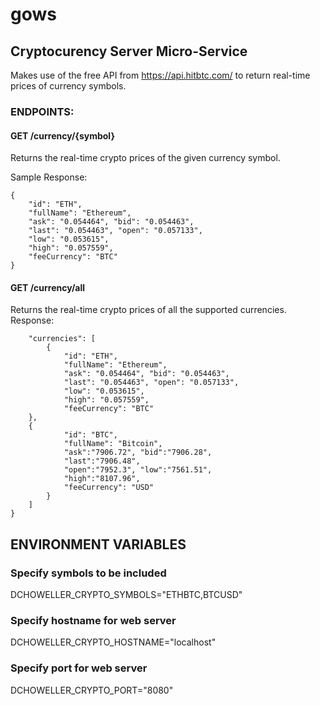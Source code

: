 # gows
## Cryptocurency Server Micro-Service

Makes use of the free API from https://api.hitbtc.com/ to return real-time prices of currency symbols.

### ENDPOINTS:

#### GET /currency/{symbol}

Returns the real-time crypto prices of the given currency symbol.

Sample Response:


```
{
    "id": "ETH",
    "fullName": "Ethereum",
    "ask": "0.054464", "bid": "0.054463",
    "last": "0.054463", "open": "0.057133",
    "low": "0.053615",
    "high": "0.057559",
    "feeCurrency": "BTC"
}
```

#### GET /currency/all

Returns the real-time crypto prices of all the supported currencies.
Response:
 
  
```{
    "currencies": [
        {
            "id": "ETH",
            "fullName": "Ethereum",
            "ask": "0.054464", "bid": "0.054463",
            "last": "0.054463", "open": "0.057133",
            "low": "0.053615",
            "high": "0.057559",
            "feeCurrency": "BTC"
    },
    {
            "id": "BTC",
            "fullName": "Bitcoin",
            "ask":"7906.72", "bid":"7906.28",
            "last":"7906.48",
            "open":"7952.3", "low":"7561.51",
            "high":"8107.96",
            "feeCurrency": "USD"
        }
    ]
}
```
## ENVIRONMENT VARIABLES

### Specify symbols to be included
DCHOWELLER_CRYPTO_SYMBOLS="ETHBTC,BTCUSD"
### Specify hostname for web server
DCHOWELLER_CRYPTO_HOSTNAME="localhost"
### Specify port for web server
DCHOWELLER_CRYPTO_PORT="8080"
